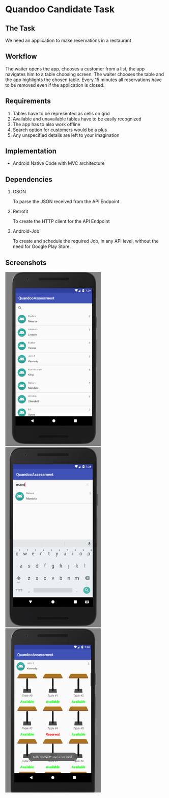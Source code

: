 # Quandoo Candidate Task

## The Task

We need an application to make reservations in a restaurant

## Workflow

The waiter opens the app, chooses a customer from a list, the app navigates him to a table choosing screen.
The waiter chooses the table and the app highlights the chosen table.
Every 15 minutes all reservations have to be removed even if the application is closed.

## Requirements

1. Tables have to be represented as cells on grid
2. Available and unavailable tables have to be easily recognized
3. The app has to also work offline
4. Search option for customers would be a plus
5. Any unspecified details are left to your imagination

## Implementation

* Android Native Code with MVC architecture

## Dependencies

1. GSON

    To parse the JSON received from the API Endpoint

2. Retrofit

    To create the HTTP client for the API Endpoint

3. Android-Job

    To create and schedule the required Job, in any API level, without the need for Google Play Store.

## Screenshots

<img src="https://github.com/iafsilva/QuandooAssessmentTest/blob/master/screenshots/screen_customers.png" width="300">

<img src="https://github.com/iafsilva/QuandooAssessmentTest/blob/master/screenshots/screen_customers_search.png" width="300">

<img src="https://github.com/iafsilva/QuandooAssessmentTest/blob/master/screenshots/screen_tables.png" width="300">